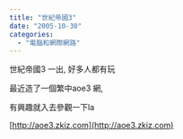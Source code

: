 ```yaml
---
title: "世紀帝國3"
date: "2005-10-30"
categories: 
  - "電腦和網際網路"
---
```


世紀帝國3 一出, 好多人都有玩

最近造了一個繁中aoe3 網,

有興趣就入去參觀一下la

[http://aoe3.zkiz.com](http://aoe3.zkiz.com)
